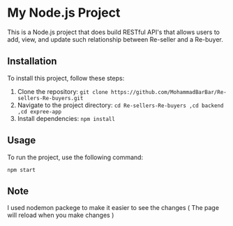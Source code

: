 # My Node.js Project

This is a Node.js project that does build RESTful API's that allows users to add, view, and update such
relationship between Re-seller and a Re-buyer.

## Installation

To install this project, follow these steps:

1. Clone the repository: `git clone https://github.com/MohammadBarBar/Re-sellers-Re-buyers.git`
2. Navigate to the project directory: `cd Re-sellers-Re-buyers ,cd backend ,cd expree-app`
3. Install dependencies: `npm install`

## Usage

To run the project, use the following command:

```shell
npm start

```

## Note

I used nodemon packege to make it easier to see the changes ( The page will reload when you make changes )
